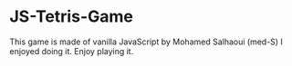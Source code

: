 # JS-Tetris-Game
This game is made of vanilla JavaScript by Mohamed Salhaoui (med-S)
I enjoyed doing it.
Enjoy playing it.
